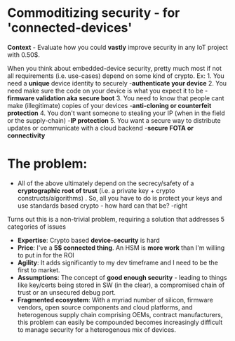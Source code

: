 # Commoditizing security - for 'connected-devices'  

**Context** - Evaluate how you could **vastly** improve security in any IoT project with 0.50$. 

When you think about embedded-device security, pretty much most if not all requirements (i.e. use-cases) depend on some kind of crypto. Ex:
	1. You need a **unique** device identity to securely -**authenticate your device**
	2. You need make sure the code on your device is what you expect it to be -**firmware validation aka secure boot**
	3. You need to know that people cant make (illegitimate) copies of your devices -**anti-cloning or counterfeit protection**
	4. You don't want someone to stealing your IP (when in the field or the supply-chain) -**IP protection**
	5. You want a secure way to distribute updates or communicate with a cloud backend -**secure FOTA or connectivity**

# The problem:
  - All of the above ultimately depend on the secrecy/safety of a **cryptographic root of trust** (i.e. a private key + crypto constructs/algorithms) . So, all you have to do is protect your keys and use standards based crypto - how hard can that be? -right

Turns out this is a non-trivial problem, requiring a solution that addresses 5 categories of issues
  - **Expertise**: Crypto based **device-security** is hard 
  - **Price**: I've a **5$ connected thing**. An HSM is **more work** than I'm willing to put in for the ROI
  - **Agility**: It adds significantly to my dev timeframe and I need to be the first to market. 
  - **Assumptions**: The concept of **good enough security** - leading to things like key/certs being stored in SW (in the clear), a compromised chain of trust or an unsecured debug port.
  - **Fragmented ecosystem**: With a myriad number of silicon, firmware vendors, open source components and cloud platforms, and heterogenous supply chain comprising OEMs, contract manufacturers, this problem can easily be compounded becomes increasingly difficult to manage security for a heterogenous mix of devices.
